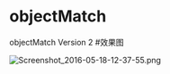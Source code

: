 # objectMatch
objectMatch Version 2
#效果图


![Screenshot_2016-05-18-12-37-55.png](D:/QQtemp/1443977125/FileRecv/MobileFile/Screenshot_2016-05-18-12-37-55.png "匹配结果")

